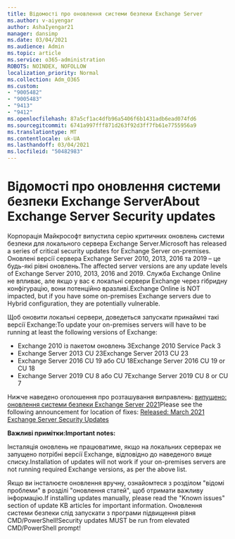 ```yaml
---
title: Відомості про оновлення системи безпеки Exchange Server
ms.author: v-aiyengar
author: AshaIyengar21
manager: dansimp
ms.date: 03/04/2021
ms.audience: Admin
ms.topic: article
ms.service: o365-administration
ROBOTS: NOINDEX, NOFOLLOW
localization_priority: Normal
ms.collection: Adm_O365
ms.custom:
- "9005482"
- "9005483"
- "9413"
- "9412"
ms.openlocfilehash: 87a5cf1ac4dfb96a5406f6b1431adb6ead074fd6
ms.sourcegitcommit: 6741a997fff871d263f92d3ff7fb61e7755956a9
ms.translationtype: MT
ms.contentlocale: uk-UA
ms.lasthandoff: 03/04/2021
ms.locfileid: "50482983"
---
```

# <a name="about-exchange-server-security-updates"></a><span data-ttu-id="17c28-102">Відомості про оновлення системи безпеки Exchange Server</span><span class="sxs-lookup"><span data-stu-id="17c28-102">About Exchange Server Security updates</span></span>

<span data-ttu-id="17c28-103">Корпорація Майкрософт випустила серію критичних оновлень системи безпеки для локального сервера Exchange Server.</span><span class="sxs-lookup"><span data-stu-id="17c28-103">Microsoft has released a series of critical security updates for Exchange Server on-premises.</span></span> <span data-ttu-id="17c28-104">Оновлені версії сервера Exchange Server 2010, 2013, 2016 та 2019 – це будь-які рівні оновлень.</span><span class="sxs-lookup"><span data-stu-id="17c28-104">The affected server versions are any update levels of Exchange Server 2010, 2013, 2016 and 2019.</span></span> <span data-ttu-id="17c28-105">Служба Exchange Online не впливає, але якщо у вас є локальні сервери Exchange через гібридну конфігурацію, вони потенційно вразливі.</span><span class="sxs-lookup"><span data-stu-id="17c28-105">Exchange Online is NOT impacted, but if you have some on-premises Exchange servers due to Hybrid configuration, they are potentially vulnerable.</span></span>

<span data-ttu-id="17c28-106">Щоб оновити локальні сервери, доведеться запускати принаймні такі версії Exchange:</span><span class="sxs-lookup"><span data-stu-id="17c28-106">To update your on-premises servers will have to be running at least the following versions of Exchange:</span></span>

- <span data-ttu-id="17c28-107">Exchange 2010 із пакетом оновлень 3</span><span class="sxs-lookup"><span data-stu-id="17c28-107">Exchange 2010 Service Pack 3</span></span>
- <span data-ttu-id="17c28-108">Exchange Server 2013 CU 23</span><span class="sxs-lookup"><span data-stu-id="17c28-108">Exchange Server 2013 CU 23</span></span>
- <span data-ttu-id="17c28-109">Exchange Server 2016 CU 19 або CU 18</span><span class="sxs-lookup"><span data-stu-id="17c28-109">Exchange Server 2016 CU 19 or CU 18</span></span>
- <span data-ttu-id="17c28-110">Exchange Server 2019 CU 8 або CU 7</span><span class="sxs-lookup"><span data-stu-id="17c28-110">Exchange Server 2019 CU 8 or CU 7</span></span>

<span data-ttu-id="17c28-111">Нижче наведено оголошення про розташування виправлень: [випущено: оновлення системи безпеки Exchange Server 2021](https://techcommunity.microsoft.com/t5/exchange-team-blog/released-march-2021-exchange-server-security-updates/ba-p/2175901)</span><span class="sxs-lookup"><span data-stu-id="17c28-111">Please see the following announcement for location of fixes: [Released: March 2021 Exchange Server Security Updates](https://techcommunity.microsoft.com/t5/exchange-team-blog/released-march-2021-exchange-server-security-updates/ba-p/2175901)</span></span>

<span data-ttu-id="17c28-112">**Важливі примітки:**</span><span class="sxs-lookup"><span data-stu-id="17c28-112">**Important notes:**</span></span>

<span data-ttu-id="17c28-113">Інсталяція оновлень не працюватиме, якщо на локальних серверах не запущено потрібні версії Exchange, відповідно до наведеного вище списку.</span><span class="sxs-lookup"><span data-stu-id="17c28-113">Installation of updates will not work if your on-premises servers are not running required Exchange versions, as per the above list.</span></span>

<span data-ttu-id="17c28-114">Якщо ви інсталюєте оновлення вручну, ознайомтеся з розділом "відомі проблеми" в розділі "оновлення статей", щоб отримати важливу інформацію.</span><span class="sxs-lookup"><span data-stu-id="17c28-114">If installing updates manually, please read the "Known issues" section of update KB articles for important information.</span></span> <span data-ttu-id="17c28-115">Оновлення системи безпеки слід запускати з програми підвищення рівня CMD/PowerShell!</span><span class="sxs-lookup"><span data-stu-id="17c28-115">Security updates MUST be run from elevated CMD/PowerShell prompt!</span></span>

